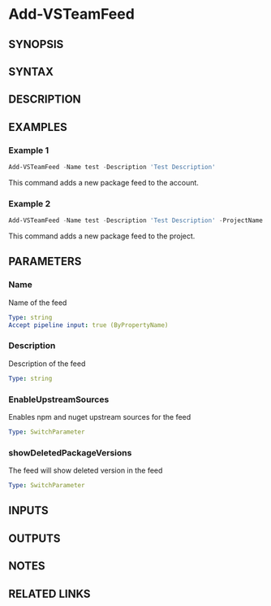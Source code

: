 <!-- #include "./common/header.md" -->

# Add-VSTeamFeed

## SYNOPSIS

<!-- #include "./synopsis/Add-VSTeamFeed.md" -->

## SYNTAX

## DESCRIPTION

<!-- #include "./synopsis/Add-VSTeamFeed.md" -->

## EXAMPLES

### Example 1

```powershell
Add-VSTeamFeed -Name test -Description 'Test Description'
```

This command adds a new package feed to the account.

### Example 2

```powershell
Add-VSTeamFeed -Name test -Description 'Test Description' -ProjectName 'MyProject'
```

This command adds a new package feed to the project.

## PARAMETERS

### Name

Name of the feed

```yaml
Type: string
Accept pipeline input: true (ByPropertyName)
```

### Description

Description of the feed

```yaml
Type: string
```

### EnableUpstreamSources

Enables npm and nuget upstream sources for the feed

```yaml
Type: SwitchParameter
```

### showDeletedPackageVersions

The feed will show deleted version in the feed

```yaml
Type: SwitchParameter
```

<!-- #include "./params/projectName.md" -->

## INPUTS

## OUTPUTS

## NOTES

<!-- #include "./common/prerequisites.md" -->

## RELATED LINKS
